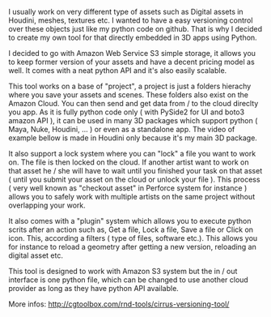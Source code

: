 I usually work on very different type of assets such as Digital assets in Houdini, meshes, textures etc.
I wanted to have a easy versioning control over these objects just like my python code on github. That is why I decided to create my own tool for that directly embedded in 3D apps using Python.

I decided to go with Amazon Web Service S3 simple storage, it allows you to keep former version of your assets and have a decent pricing model as well. It comes with a neat python API and it's also easily scalable.

This tool works on a base of "project", a project is just a folders hierachy where you save your assets and scenes. These folders also exist on the Amazon Cloud. You can then send and get data from / to the cloud direclty you app.
As it is fully python code only ( with PySide2 for UI and boto3 amazon API ), it can be used in many 3D packages which support python ( Maya, Nuke, Houdini, ... ) or even as a standalone app. The video of example bellow is made in Houdini only because it's my main 3D package.

It also support a lock system where you can "lock" a file you want to work on. The file is then locked on the cloud. If another artist want to work on that asset he / she will have to wait until you finished your task  on that asset ( until you submit your asset on the cloud or unlock your file ). This process ( very well known as "checkout asset" in Perforce system for instance ) allows you to safely work with multiple artists on the same project without overlapping your work.

It also comes with a "plugin" system which allows you to execute python scrits after an action such as, Get a file, Lock a file, Save a file or Click on icon. This, according a filters ( type of files, software etc.).
This allows you for instance to reload a geometry after getting a new version, reloading an digital asset etc.

This tool is designed to work with Amazon S3 system but the in / out interface is one python file, which can be changed to use another cloud provider as long as they have python API available.

More infos: http://cgtoolbox.com/rnd-tools/cirrus-versioning-tool/ 
